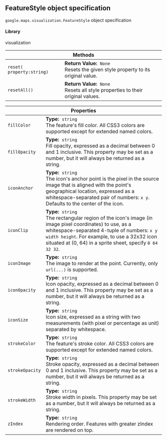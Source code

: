 <h2 id="FeatureStyle"> FeatureStyle object specification </h2><p>
<code><span itemprop="path">google.maps.visualization</span>.<span itemprop="name">FeatureStyle</span></code>
object specification
</p><h4>Library</h4><p>visualization</p><div class="devsite-table-wrapper"><table class="methods responsive" summary="interface FeatureStyle - Methods">
<thead>
<tr><th colspan="2">Methods</th>
</tr></thead>
<tbody>
<tr>
<td><code><span>reset(<wbr>property:string)</span></code></td>
<td><div><strong>Return Value:</strong>&nbsp; <code>None</code></div>
<div class="desc">Resets the given style property to its original value.</div></td>
</tr>
<tr>
<td><code><span>resetAll()</span></code></td>
<td><div><strong>Return Value:</strong>&nbsp; <code>None</code></div>
<div class="desc">Resets all style properties to their original values.</div></td>
</tr>
</tbody>
</table></div><div class="devsite-table-wrapper"><table class="properties responsive" summary="interface FeatureStyle - Properties">
<thead>
<tr><th colspan="2">Properties</th>
</tr></thead>
<tbody>
<tr>
<td><code><span>fillColor</span></code></td>
<td><div><strong>Type:</strong>&nbsp; <code>string</code></div>
<div class="desc">The feature's fill color. All CSS3 colors are supported except for extended named colors.</div></td>
</tr>
<tr>
<td><code><span>fillOpacity</span></code></td>
<td><div><strong>Type:</strong>&nbsp; <code>string</code></div>
<div class="desc">Fill opacity, expressed as a decimal between 0 and 1 inclusive. This property may be set as a number, but it will always be returned as a string.</div></td>
</tr>
<tr>
<td><code><span>iconAnchor</span></code></td>
<td><div><strong>Type:</strong>&nbsp; <code>string</code></div>
<div class="desc">The icon's anchor point is the pixel in the source image that is aligned with the point's geographical location, expressed as a whitespace-separated pair of numbers: <code>x y</code>. Defaults to the center of the icon.</div></td>
</tr>
<tr>
<td><code><span>iconClip</span></code></td>
<td><div><strong>Type:</strong>&nbsp; <code>string</code></div>
<div class="desc">The rectangular region of the icon's image (in image pixel coordinates) to use, as a whitespace-separated 4-tuple of numbers: <code>x y width height</code>. For example, to use a 32x32 icon situated at (0, 64) in a sprite sheet, specify <code>0 64 32 32</code>.</div></td>
</tr>
<tr>
<td><code><span>iconImage</span></code></td>
<td><div><strong>Type:</strong>&nbsp; <code>string</code></div>
<div class="desc">The image to render at the point. Currently, only <code>url(...)</code> is supported.</div></td>
</tr>
<tr>
<td><code><span>iconOpacity</span></code></td>
<td><div><strong>Type:</strong>&nbsp; <code>string</code></div>
<div class="desc">Icon opacity, expressed as a decimal between 0 and 1 inclusive. This property may be set as a number, but it will always be returned as a string.</div></td>
</tr>
<tr>
<td><code><span>iconSize</span></code></td>
<td><div><strong>Type:</strong>&nbsp; <code>string</code></div>
<div class="desc">Icon size, expressed as a string with two measurements (with pixel or percentage as unit) separated by whitespace.</div></td>
</tr>
<tr>
<td><code><span>strokeColor</span></code></td>
<td><div><strong>Type:</strong>&nbsp; <code>string</code></div>
<div class="desc">The feature's stroke color. All CSS3 colors are supported except for extended named colors.</div></td>
</tr>
<tr>
<td><code><span>strokeOpacity</span></code></td>
<td><div><strong>Type:</strong>&nbsp; <code>string</code></div>
<div class="desc">Stroke opacity, expressed as a decimal between 0 and 1 inclusive. This property may be set as a number, but it will always be returned as a string.</div></td>
</tr>
<tr>
<td><code><span>strokeWidth</span></code></td>
<td><div><strong>Type:</strong>&nbsp; <code>string</code></div>
<div class="desc">Stroke width in pixels. This property may be set as a number, but it will always be returned as a string.</div></td>
</tr>
<tr>
<td><code><span>zIndex</span></code></td>
<td><div><strong>Type:</strong>&nbsp; <code>string</code></div>
<div class="desc">Rendering order. Features with greater zIndex are rendered on top.</div></td>
</tr>
</tbody>
</table></div>
